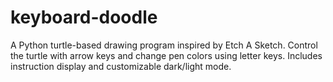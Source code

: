 # keyboard-doodle
A Python turtle-based drawing program inspired by Etch A Sketch. Control the turtle with arrow keys and change pen colors using letter keys. Includes instruction display and customizable dark/light mode.
